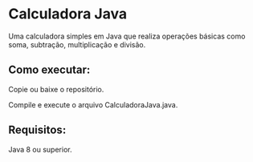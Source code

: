 <h1>Calculadora Java</h1>
<p>Uma calculadora simples em Java que realiza operações básicas como soma, subtração, multiplicação e divisão.</p>
<p></p>
<p></p>
<p><h2>Como executar:</h2> Copie ou baixe o repositório.

Compile e execute o arquivo CalculadoraJava.java.</p>
<p><h2>Requisitos:</h2> Java 8 ou superior.</p>


